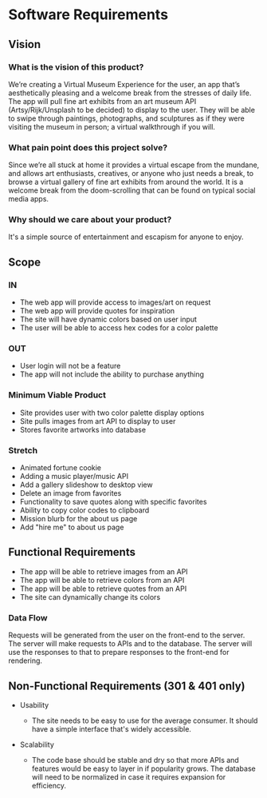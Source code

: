 # Software Requirements

## Vision

### What is the vision of this product?

We’re creating a Virtual Museum Experience for the user, an app that’s aesthetically pleasing and a welcome break from the stresses of daily life. The app will pull fine art exhibits from an art museum API (Artsy/Rijk/Unsplash to be decided) to display to the user. They will be able to swipe through paintings, photographs, and sculptures as if they were visiting the museum in person; a virtual walkthrough if you will.

### What pain point does this project solve?

Since we’re all stuck at home it provides a virtual escape from the mundane, and allows art enthusiasts, creatives, or anyone who just needs a break, to browse a virtual gallery of fine art exhibits from around the world. It is a welcome break from the doom-scrolling that can be found on typical social media apps.

### Why should we care about your product?

It's a simple source of entertainment and escapism for anyone to enjoy.

## Scope

### IN

- The web app will provide access to images/art on request
- The web app will provide quotes for inspiration
- The site will have dynamic colors based on user input
- The user will be able to access hex codes for a color palette

### OUT

- User login will not be a feature
- The app will not include the ability to purchase anything

### Minimum Viable Product

- Site provides user with two color palette display options
- Site pulls images from art API to display to user
- Stores favorite artworks into database

### Stretch

- Animated fortune cookie
- Adding a music player/music API
- Add a gallery slideshow to desktop view
- Delete an image from favorites
- Functionality to save quotes along with specific favorites
- Ability to copy color codes to clipboard
- Mission blurb for the about us page
- Add "hire me" to about us page

## Functional Requirements

- The app will be able to retrieve images from an API
- The app will be able to retrieve colors from an API
- The app will be able to retrieve quotes from an API
- The site can dynamically change its colors

### Data Flow

Requests will be generated from the user on the front-end to the server. The server will make requests to APIs and to the database. The server will use the responses to that to prepare responses to the front-end for rendering.

## Non-Functional Requirements (301 & 401 only)

- Usability

    - The site needs to be easy to use for the average consumer. It should have a simple interface that's widely accessible.

- Scalability

    - The code base should be stable and dry so that more APIs and features would be easy to layer in if popularity grows. The database will need to be normalized in case it requires expansion for efficiency.

